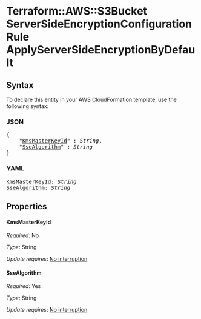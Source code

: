 # Terraform::AWS::S3Bucket ServerSideEncryptionConfiguration Rule ApplyServerSideEncryptionByDefault

## Syntax

To declare this entity in your AWS CloudFormation template, use the following syntax:

### JSON

<pre>
{
    "<a href="#kmsmasterkeyid" title="KmsMasterKeyId">KmsMasterKeyId</a>" : <i>String</i>,
    "<a href="#ssealgorithm" title="SseAlgorithm">SseAlgorithm</a>" : <i>String</i>
}
</pre>

### YAML

<pre>
<a href="#kmsmasterkeyid" title="KmsMasterKeyId">KmsMasterKeyId</a>: <i>String</i>
<a href="#ssealgorithm" title="SseAlgorithm">SseAlgorithm</a>: <i>String</i>
</pre>

## Properties

#### KmsMasterKeyId

_Required_: No

_Type_: String

_Update requires_: [No interruption](https://docs.aws.amazon.com/AWSCloudFormation/latest/UserGuide/using-cfn-updating-stacks-update-behaviors.html#update-no-interrupt)

#### SseAlgorithm

_Required_: Yes

_Type_: String

_Update requires_: [No interruption](https://docs.aws.amazon.com/AWSCloudFormation/latest/UserGuide/using-cfn-updating-stacks-update-behaviors.html#update-no-interrupt)

